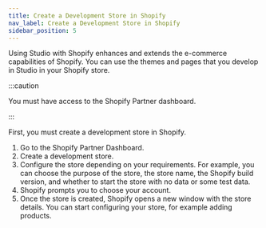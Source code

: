 ```yaml
---
title: Create a Development Store in Shopify
nav_label: Create a Development Store in Shopify
sidebar_position: 5
---
```


Using Studio with Shopify enhances and extends the e-commerce capabilities of Shopify. You can use the themes and pages that you develop in Studio in your Shopify store.

:::caution

You must have access to the Shopify Partner dashboard.

:::

First, you must create a development store in Shopify.

1. Go to the Shopify Partner Dashboard.
2. Create a development store.  
3. Configure the store depending on your requirements. For example, you can choose the purpose of the store, the store name, the Shopify build version, and whether to start the store with no data or some test data.
4. Shopify prompts you to choose your account.
5. Once the store is created, Shopify opens a new window with the store details. You can start configuring your store, for example adding products.